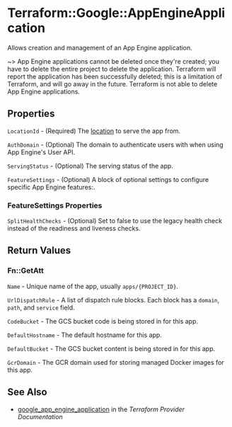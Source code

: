 # Terraform::Google::AppEngineApplication

Allows creation and management of an App Engine application.

~> App Engine applications cannot be deleted once they're created; you have to delete the
   entire project to delete the application. Terraform will report the application has been
   successfully deleted; this is a limitation of Terraform, and will go away in the future.
   Terraform is not able to delete App Engine applications.

## Properties

`LocationId` - (Required) The [location](https://cloud.google.com/appengine/docs/locations)
to serve the app from.

`AuthDomain` - (Optional) The domain to authenticate users with when using App Engine's User API.

`ServingStatus` - (Optional) The serving status of the app.

`FeatureSettings` - (Optional) A block of optional settings to configure specific App Engine features:.

### FeatureSettings Properties

`SplitHealthChecks` - (Optional) Set to false to use the legacy health check instead of the readiness
and liveness checks.


## Return Values

### Fn::GetAtt

`Name` - Unique name of the app, usually `apps/{PROJECT_ID}`.

`UrlDispatchRule` - A list of dispatch rule blocks. Each block has a `domain`, `path`, and `service` field.

`CodeBucket` - The GCS bucket code is being stored in for this app.

`DefaultHostname` - The default hostname for this app.

`DefaultBucket` - The GCS bucket content is being stored in for this app.

`GcrDomain` - The GCR domain used for storing managed Docker images for this app.

## See Also

* [google_app_engine_application](https://www.terraform.io/docs/providers/google/r/app_engine_application.html) in the _Terraform Provider Documentation_